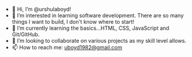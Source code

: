 - 👋 Hi, I’m @urshulaboyd!
- 👀 I’m interested in learning software development. There are so many things I want to build, I don't know where to start!
- 🌱 I’m currently learning the basics...HTML, CSS, JavaScript and Git/GitHub. 
- 💞️ I’m looking to collaborate on various projects as my skill level allows.
- 📫 How to reach me: uboyd1982@gmail.com

<!---
urshulaboyd/urshulaboyd is a ✨ special ✨ repository because its `README.md` (this file) appears on your GitHub profile.
You can click the Preview link to take a look at your changes.
--->
